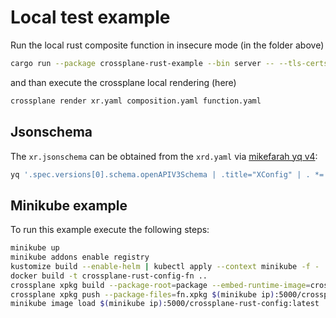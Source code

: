 # Local test example

Run the local rust composite function in insecure mode (in the folder above)

```bash
cargo run --package crossplane-rust-example --bin server -- --tls-certs-dir . --insecure
```

and than execute the crossplane local rendering (here)

```bash
crossplane render xr.yaml composition.yaml function.yaml
```

## Jsonschema

The `xr.jsonschema` can be obtained from the `xrd.yaml` via [mikefarah yq v4](https://github.com/mikefarah/yq):

```bash
yq '.spec.versions[0].schema.openAPIV3Schema | .title="XConfig" | . *= load("claimRef.yaml")' xrd.yaml -o json > xr.jsonschema
```

## Minikube example

To run this example execute the following steps:

```bash
minikube up
minikube addons enable registry
kustomize build --enable-helm | kubectl apply --context minikube -f -
docker build -t crossplane-rust-config-fn ..
crossplane xpkg build --package-root=package --embed-runtime-image=crossplane-rust-config-fn --package-file=fn.xpkg
crossplane xpkg push --package-files=fn.xpkg $(minikube ip):5000/crossplane-rust-config:latest
minikube image load $(minikube ip):5000/crossplane-rust-config:latest
```

